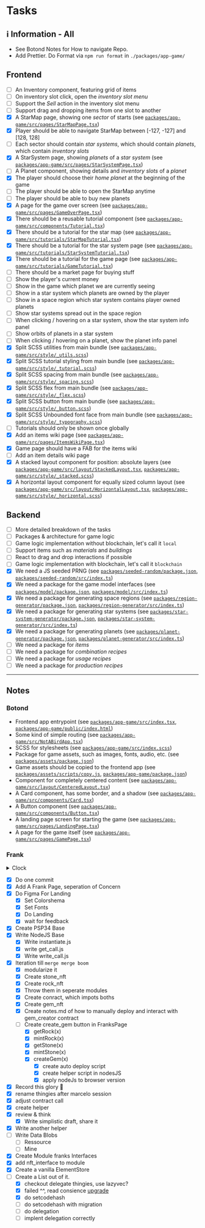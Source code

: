 # Tasks

## ℹ️ Information - All

- See Botond Notes for How to navigate Repo.
- Add Prettier. Do Format via `npm run format` in `./packages/app-game/`

## Frontend

- [ ] An Inventory component, featuring grid of items
- [ ] On inventory slot click, open the _inventory slot menu_
- [ ] Support the _Sell_ action in the inventory slot menu
- [ ] Support drag and dropping items from one slot to another
- [x] A StarMap page, showing one _sector_ of starts (see [`packages/app-game/src/pages/StarMapPage.tsx`](packages/app-game/src/pages/StarMapPage.tsx))
- [x] Player should be able to navigate StarMap between [-127, -127] and [128, 128]
- [ ] Each sector should contain _star systems_, which should contain _planets_, which contain _inventory slots_
- [x] A StarSystem page, showing _planets_ of a _star system_ (see [`packages/app-game/src/pages/StarSystemPage.tsx`](packages/app-game/src/pages/StarSystemPage.tsx))
- [ ] A Planet component, showing details and _inventory slots_ of a _planet_
- [x] The player should choose their _home planet_ at the beginning of the game
- [ ] The player should be able to open the StarMap anytime
- [ ] The player should be able to buy new planets
- [x] A page for the game over screen (see [`packages/app-game/src/pages/GameOverPage.tsx`](packages/app-game/src/pages/GameOverPage.tsx))
- [x] There should be a reusable tutorial component (see [`packages/app-game/src/components/Tutorial.tsx`](packages/app-game/src/components/Tutorial.tsx))
- [x] There should be a tutorial for the star map (see [`packages/app-game/src/tutorials/StarMapTutorial.tsx`](packages/app-game/src/tutorials/StarMapTutorial.tsx))
- [x] There should be a tutorial for the star system page (see [`packages/app-game/src/tutorials/StarSystemTutorial.tsx`](packages/app-game/src/tutorials/StarSystemTutorial.tsx))
- [x] There should be a tutorial for the game page (see [`packages/app-game/src/tutorials/GameTutorial.tsx`](packages/app-game/src/tutorials/GameTutorial.tsx))
- [ ] There should be a market page for buying stuff
- [ ] Show the player's current money
- [ ] Show in the game which planet we are currently seeing
- [ ] Show in a star system which planets are owned by the player
- [ ] Show in a space region which star system contains player owned planets
- [ ] Show star systems spread out in the space region
- [ ] When clicking / hovering on a star system, show the star system info panel
- [ ] Show orbits of planets in a star system
- [ ] When clicking / hovering on a planet, show the planet info panel
- [x] Split SCSS utilities from main bundle (see [`packages/app-game/src/style/_utils.scss`](packages/app-game/src/style/_utils.scss))
- [x] Split SCSS tutorial styling from main bundle (see [`packages/app-game/src/style/_tutorial.scss`](packages/app-game/src/style/_tutorial.scss))
- [x] Split SCSS spacing from main bundle (see [`packages/app-game/src/style/_spacing.scss`](packages/app-game/src/style/_spacing.scss))
- [x] Split SCSS flex from main bundle (see [`packages/app-game/src/style/_flex.scss`](packages/app-game/src/style/_flex.scss))
- [x] Split SCSS button from main bundle (see [`packages/app-game/src/style/_button.scss`](packages/app-game/src/style/_button.scss))
- [x] Split SCSS Unbounded font face from main bundle (see [`packages/app-game/src/style/_typography.scss`](packages/app-game/src/style/_typography.scss))
- [ ] Tutorials should only be shown once globally
- [x] Add an items wiki page (see [`packages/app-game/src/pages/ItemsWikiPage.tsx`](packages/app-game/src/pages/ItemsWikiPage.tsx))
- [x] Game page should have a FAB for the items wiki
- [ ] Add an item details wiki page
- [x] A stacked layout component for position: absolute layers (see [`packages/app-game/src/layout/StackedLayout.tsx`](packages/app-game/src/layout/StackedLayout.tsx), [`packages/app-game/src/style/_stacked.scss`](packages/app-game/src/style/_stacked.scss))
- [x] A horizontal layout component for equally sized column layout (see [`packages/app-game/src/layout/HorizontalLayout.tsx`](packages/app-game/src/layout/HorizontalLayout.tsx), [`packages/app-game/src/style/_horizontal.scss`](packages/app-game/src/style/_horizontal.scss))

## Backend

- [ ] More detailed breakdown of the tasks
- [ ] Packages & architecture for game logic
- [ ] Game logic implementation without blockchain, let's call it `local`
- [ ] Support items such as _materials_ and _buildings_
- [ ] React to drag and drop interactions if possible
- [ ] Game logic implementation with blockchain, let's call it `blockchain`
- [x] We need a JS seeded PRNG (see [`packages/seeded-random/package.json`](packages/seeded-random/package.json), [`packages/seeded-random/src/index.ts`](packages/seeded-random/src/index.ts))
- [x] We need a package for the game model interfaces (see [`packages/model/package.json`](packages/model/package.json), [`packages/model/src/index.ts`](packages/model/src/index.ts))
- [x] We need a package for generating space regions (see [`packages/region-generator/package.json`](packages/region-generator/package.json), [`packages/region-generator/src/index.ts`](packages/region-generator/src/index.ts))
- [x] We need a package for generating star systems (see [`packages/star-system-generator/package.json`](packages/star-system-generator/package.json), [`packages/star-system-generator/src/index.ts`](packages/star-system-generator/src/index.ts))
- [x] We need a package for generating planets (see [`packages/planet-generator/package.json`](packages/planet-generator/package.json), [`packages/planet-generator/src/index.ts`](packages/planet-generator/src/index.ts))
- [ ] We need a package for _items_
- [ ] We need a package for _combination recipes_
- [ ] We need a package for _usage recipes_
- [ ] We need a package for _production recipes_

---

## Notes

### Botond

- Frontend app entrypoint (see [`packages/app-game/src/index.tsx`](packages/app-game/src/index.tsx), [`packages/app-game/public/index.html`](packages/app-game/public/index.html))
- Some kind of simple routing (see [`packages/app-game/src/NotABirdApp.tsx`](packages/app-game/src/NotABirdApp.tsx))
- SCSS for stylesheets (see [`packages/app-game/src/index.scss`](packages/app-game/src/index.scss))
- Package for game assets, such as images, fonts, audio, etc. (see [`packages/assets/package.json`](packages/assets/package.json))
- Game assets should be copied to the frontend app (see [`packages/assets/scripts/copy.js`](packages/assets/scripts/copy.js), [`packages/app-game/package.json`](packages/app-game/package.json))
- Component for completely centered content (see [`packages/app-game/src/layout/CenteredLayout.tsx`](packages/app-game/src/layout/CenteredLayout.tsx))
- A Card component, has some border, and a shadow (see [`packages/app-game/src/components/Card.tsx`](packages/app-game/src/components/Card.tsx))
- A Button component (see [`packages/app-game/src/components/Button.tsx`](packages/app-game/src/components/Button.tsx))
- A landing page screen for starting the game (see [`packages/app-game/src/pages/LandingPage.tsx`](packages/app-game/src/pages/LandingPage.tsx))
- A page for the game itself (see [`packages/app-game/src/pages/GamePage.tsx`](packages/app-game/src/pages/GamePage.tsx))

### Frank

<details>
  <summary>Clock</summary>

| Note                | ClockIn                          | ClockOut                         | Total |
| :------------------ | :------------------------------- | :------------------------------- | :---- |
| Add Frank Page      | Mon Apr 22 05:00:00 PM CEST 2024 | Mon Apr 22 05:50:00 PM CEST 2024 | 0:50  |
| Do Figma Base       | Mon Apr 22 07:10:00 PM CEST 2024 | Mon Apr 22 08:30:00 PM CEST 2024 | 1:20  |
| Do Figma Base       | Mon Apr 22 08:35:00 PM CEST 2024 | Mon Apr 22 09:30:00 PM CEST 2024 | 0:55  |
| Landing Page        | Tue Apr 23 08:10:00 AM CEST 2024 | Tue Apr 23 09:15:00 AM CEST 2024 | 1:05  |
| Landing Page        | Tue Apr 23 09:30:00 AM CEST 2024 | Tue Apr 23 10:10:00 AM CEST 2024 | 0:40  |
| SetUp Ink           | Tue Apr 23 11:40:00 AM CEST 2024 | Tue Apr 23 12:15:00 PM CEST 2024 | 0:35  |
| Write Script        | Wed Apr 24 07:30:00 AM CEST 2024 | Wed Apr 24 10:00:00 AM CEST 2024 | 0:30  |
| Write Script        | Wed Apr 24 10:55:00 AM CEST 2024 | Wed Apr 24 11:35:00 AM CEST 2024 | 0:40  |
| Write Script        | Wed Apr 24 11:50:00 AM CEST 2024 | Wed Apr 24 12:35:00 PM CEST 2024 | 0:45  |
| Merge Logic         | Thu Apr 25 07:20:00 AM CEST 2024 | Thu Apr 25 08:20:00 AM CEST 2024 | 1:00  |
| Merge Logic         | Thu Apr 25 08:25:00 AM CEST 2024 | Thu Apr 25 09:30:00 AM CEST 2024 | 1:05  |
| Merge Logic         | Thu Apr 25 09:40:00 AM CEST 2024 | Thu Apr 25 10:10:00 AM CEST 2024 | 0:30  |
| Merge Logic         | Thu Apr 25 11:10:00 AM CEST 2024 | Thu Apr 25 12:30:00 AM CEST 2024 | 1:20  |
| Bit Frontend        | Thu Apr 25 12:40:00 PM CEST 2024 | Thu Apr 25 01:25:00 PM CEST 2024 | 1:45  |
| Bit Frontend        | Thu Apr 25 04:10:00 PM CEST 2024 | Thu Apr 25 05:20:00 PM CEST 2024 | 1:10  |
| Bit Frontend        | Thu Apr 25 04:30:00 PM CEST 2024 | Thu Apr 25 04:50:00 PM CEST 2024 | 0:20  |
| Fix Bug Frontend    | Fri Apr 26 09:30:00 AM CEST 2024 | Fri Apr 26 10:00:00 AM CEST 2024 | 0:30  |
| Fix Bug Frontend    | Fri Apr 26 10:20:00 AM CEST 2024 | Fri Apr 26 11:50:00 AM CEST 2024 | 1:30  |
| Fix Bug Frontend    | Fri Apr 26 12:00:00 AM CEST 2024 | Fri Apr 26 12:55:00 AM CEST 2024 | 0:55  |
| Fix Bug Frontend    | Sat Apr 27 08:00:00 AM CEST 2024 | Sat Apr 27 08:50:00 AM CEST 2024 | 0:50  |
| Fix Bug Frontend    | Sat Apr 27 09:00:00 AM CEST 2024 | Sat Apr 27 09:50:00 AM CEST 2024 | 0:50  |
| Record the glory    | Sat Apr 27 09:55:00 AM CEST 2024 | Sat Apr 27 10:20:00 AM CEST 2024 | 0:25  |
| Align Fro & Cro     | Sun Apr 28 08:50:29 AM CEST 2024 | Sun Apr 28 09:10:00 AM CEST 2024 | 0:20  |
| Align Fro & Cro     | Sun Apr 28 09:15:29 AM CEST 2024 | Sun Apr 28 09:50:00 AM CEST 2024 | 0:35  |
| Create Helper       | Sun Apr 28 09:55:00 AM CEST 2024 | Sun Apr 28 10:45:00 AM CEST 2024 | 0:50  |
| Align Fro & Cro     | Sun Apr 28 10:45:00 AM CEST 2024 | Sun Apr 28 11:20:00 AM CEST 2024 | 0:35  |
| Think & WriteDraft  | Sun Apr 28 11:25:00 AM CEST 2024 | Sun Apr 28 12:40:00 PM CEST 2024 | 1:15  |
| Write a helper      | Sun Apr 28 02:30:00 PM CEST 2024 | Sun Apr 28 03:30:00 PM CEST 2024 | 1:00  |
| Finish helper       | Sun Apr 28 06:20:00 PM CEST 2024 | Sun Apr 28 06:35:00 PM CEST 2024 | 0:15  |
| Write DataBlobs     | Sun Apr 28 06:40:00 PM CEST 2024 | Sun Apr 28 06:55:00 PM CEST 2024 | 0:15  |
| Create Interface    | Mon Apr 29 07:55:00 AM CEST 2024 | Mon Apr 29 08:55:00 AM CEST 2024 | 1:00  |
| Create ElementStore | Mon Apr 29 09:30:00 AM CEST 2024 | Mon Apr 29 10:18:00 AM CEST 2024 | 0:48  |
| Create ElementStore | Mon Apr 29 10:39:25 AM CEST 2024 | Mon Apr 29 11:19:19 AM CEST 2024 | 0:40  |
| Create ElementStore | Mon Apr 29 11:33:18 AM CEST 2024 | Mon Apr 29 11:58:44 AM CEST 2024 | 0:25  |
| Create ElementStore | Mon Apr 29 12:08:00 PM CEST 2024 | Mon Apr 29 12:28:00 PM CEST 2024 | 0:20  |
| Create ElementStore | Mon Apr 29 01:22:23 PM CEST 2024 | Mon Apr 29 01:49:27 PM CEST 2024 | 0:27  |
| Create ElementStore | Mon Apr 29 08:29:43 PM CEST 2024 | Mon Apr 29 09:20:54 PM CEST 2024 | 0:51  |
| Create ElementStore | Tue Apr 30 07:41:31 AM CEST 2024 | Tue Apr 30 08:20:58 AM CEST 2024 | 0:39  |
| Create ElementStore | Tue Apr 30 09:05:18 AM CEST 2024 | Tue Apr 30 09:28:43 AM CEST 2024 | 0:23  |
| Create ElementStore | Tue Apr 30 09:40:42 AM CEST 2024 | Tue Apr 30 10:13:32 AM CEST 2024 | 0:33  |
| Update Botond       | Tue Apr 30 10:18:42 AM CEST 2024 | Tue Apr 30 10:43:58 AM CEST 2024 | 0:25  |
| Create ElementStore | Tue Apr 30 10:51:06 AM CEST 2024 | Tue Apr 30 11:01:18 AM CEST 2024 | 0:10  |
| Create ElementStore | Tue Apr 30 08:17:00 PM CEST 2024 | Tue Apr 30 08:25:50 PM CEST 2024 | 0:08  |
| Create ElementStore | Wed May 1 07:27:44 AM CEST 2024  | Wed May 1 08:06:16 AM CEST 2024  | 0:39  |
| Create ElementStore | Wed May 1 08:20:55 AM CEST 2024  | Wed May 1 08:42:34 AM CEST 2024  | 0:22  |
| Create ElementStore | Wed May 1 11:32:15 AM CEST 2024  | Wed May 1 12:49:56 PM CEST 2024  | 1:17  |
| Create ElementStore | Wed May 1 04:23:57 PM CEST 2024  | Wed May 1 05:10:28 PM CEST 2024  | 0:47  |
| Create ElementStore | Thu May 2 07:52:23 AM CEST 2024  | Thu May 2 08:35:27 AM CEST 2024  | 0:43  |
| Create ElementStore | Thu May 2 08:40:45 AM CEST 2024  | Thu May 2 09:57:46 AM CEST 2024  | 1:17  |
| Call with Unique    | Thu May 2 09:59:29 AM CEST 2024  | Thu May 2 11:00:00 AM CEST 2024  | 1:01  |
| Write notes         | Thu May 2 11:05:00 AM CEST 2024  | Thu May 2 11:28:57 AM CEST 2024  | 0:23  |
| Create ElementStore | Fri May 3 06:44:19 AM CEST 2024  | Fri May 3 07:41:06 AM CEST 2024  | 0:57  |
| Create ElementStore | Fri May 3 07:47:39 AM CEST 2024  | Fri May 3 08:22:14 AM CEST 2024  | 0:35  |
| Create ElementStore | Fri May 3 09:01:56 AM CEST 2024  | Fri May 3 10:12:38 AM CEST 2024  | 1:11  |
| Create ElementStore | Fri May 3 10:30:04 AM CEST 2024  | Fri May 3 11:00:00 AM CEST 2024  | 0:30  |
| Create ElementStore | Fri May 3 03:40:21 PM CEST 2024  | Fri May 3 04:23:59 PM CEST 2024  | 0:43  |
| Create ElementStore | Fri May 3 04:37:31 PM CEST 2024  | Fri May 3 05:03:58 PM CEST 2024  | 0:26  |
| Create ElementStore | Sat May 4 08:10:08 AM CEST 2024  | Sat May 4 08:36:00 AM CEST 2024  | 0:26  |
| Create ElementStore | Sat May 4 09:15:33 AM CEST 2024  | Sat May 4 09:56:27 AM CEST 2024  | 0:41  |
| Mark Session        | Sat May 4 10:10:33 AM CEST 2024  | Sat May 4 12:01:27 AM CEST 2024  | 1:51  |
| Create ElementStore | Sat May 4 12:20:00 PM CEST 2024  | Sat May 4 01:10:00 PM CEST 2024  | 0:50  |
| Create ElementStore | Sat May 4 01:18:41 PM CEST 2024  | Sat May 4 01:48:20 PM CEST 2024  | 0:30  |
| Clean up & Frontend | Sat May 4 01:50:00 PM CEST 2024  | Sat May 4 03:30:00 PM CEST 2024  | 1:40  |
| Frontend            | Sat May 4 04:00:20 PM CEST 2024  | Sat May 4 04:30:00 PM CEST 2024  | 0:30  |
| Total               | -                                | -                                | 48:35 |
| Frontend            | Sun May 5 08:54:21 AM CEST 2024  | Sun May 5 09:28:09 AM CEST 2024  | 0:34  |
| Frontend            | Sun May 5 09:34:42 AM CEST 2024  | Sun May 5 11:00:37 AM CEST 2024  | 1:26  |
| Frontend            | Sun May 5 11:02:16 AM CEST 2024  | Sun May 5 11:35:38 AM CEST 2024  |       |
| Frontend            | Sun May 5 11:47:48 AM CEST 2024  | Sun May 5 12:20:52 PM CEST 2024  |       |
| Frontend            |                                  |                                  |       |

</details>

- [x] Do one commit
- [x] Add A Frank Page, seperation of Concern
- [x] Do Figma For Landing
  - [x] Set Colorshema
  - [x] Set Fonts
  - [x] Do Landing
  - [x] wait for feedback
- [x] Create PSP34 Base
- [x] Write NodeJS Base
  - [x] Write instantiate.js
  - [x] write get_call.js
  - [x] Write write_call.js
- [x] Iteration till `merge merge boom`
  - [x] modularize it
  - [x] Create stone_nft
  - [x] Create rock_nft
  - [x] Throw them in seperate modules
  - [x] Create conract, which impots boths
  - [x] Create gem_nft
  - [x] Create notes.md of how to manually deploy and interact with gem_creator contract
  - [ ] Create create_gem button in FranksPage
    - [x] getRock(x)
    - [x] mintRock(x)
    - [x] getStone(x)
    - [x] mintStone(x)
    - [x] createGem(x)
      - [x] create auto deploy script
      - [x] create helper script in nodesJS
      - [x] apply nodeJs to browser version
- [x] Record this glory 😬
- [x] rename thingies after marcelo session
- [x] adjust contract call
- [x] create helper
- [x] review & think
  - [x] Write simplistic draft, share it
- [x] Write another helper
- [ ] Write Data Blobs
  - [ ] Ressource
  - [ ] Mine
- [x] Create Module franks Interfaces
- [x] add nft_interface to module
- [x] Create a vanilla ElementStore
- [ ] Create a List out of it.
  - [x] checkout delegate thingies, use lazyvec?
  - [x] failed ^^, read consience [upgrade](https://use.ink/basics/upgradeable-contracts)
  - [x] do setcodehash
  - [ ] do setcodehash with migration
  - [ ] do delegation
  - [ ] implent delegation correctly
